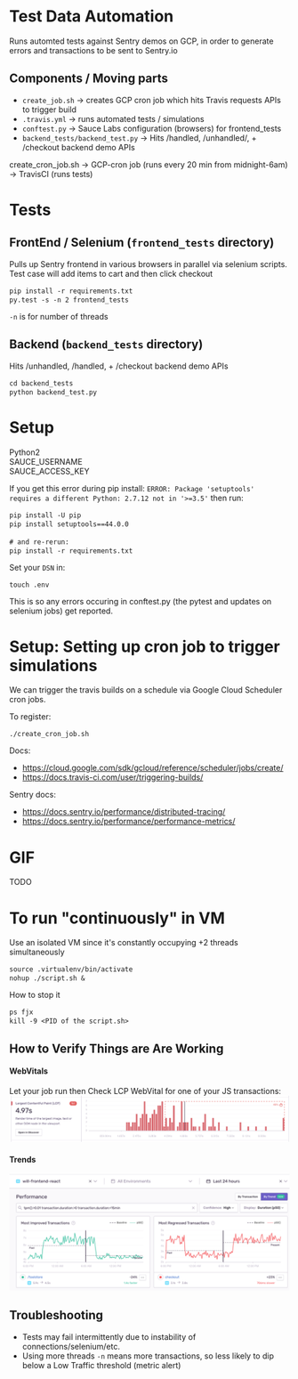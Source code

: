 # Test Data Automation
Runs automted tests against Sentry demos on GCP, in order to generate errors and transactions to be sent to Sentry.io

## Components / Moving parts
- `create_job.sh` -> creates GCP cron job which hits Travis requests APIs to trigger build
- `.travis.yml` -> runs automated tests / simulations
- `conftest.py` -> Sauce Labs configuration (browsers) for frontend_tests
- `backend_tests/backend_test.py` -> Hits /handled, /unhandled/, + /checkout backend demo APIs

create_cron_job.sh -> GCP-cron job (runs every 20 min from midnight-6am) -> TravisCI (runs tests)

# Tests

## FrontEnd / Selenium (`frontend_tests` directory)
Pulls up Sentry frontend in various browsers in parallel via selenium scripts.
Test case will add items to cart and then click checkout

```
pip install -r requirements.txt
py.test -s -n 2 frontend_tests
```

`-n` is for number of threads

## Backend (`backend_tests` directory)
Hits /unhandled, /handled, + /checkout backend demo APIs
```
cd backend_tests
python backend_test.py
```
# Setup
Python2  
SAUCE_USERNAME  
SAUCE_ACCESS_KEY

If you get this error during pip install: `ERROR: Package 'setuptools' requires a different Python: 2.7.12 not in '>=3.5'` then run:
```
pip install -U pip
pip install setuptools==44.0.0

# and re-rerun:
pip install -r requirements.txt
```

Set your `DSN` in:
```
touch .env
```
This is so any errors occuring in conftest.py (the pytest and updates on selenium jobs) get reported.

# Setup: Setting up cron job to trigger simulations

We can trigger the travis builds on a schedule via Google Cloud Scheduler cron jobs.

To register:
```
./create_cron_job.sh
```

Docs:
- https://cloud.google.com/sdk/gcloud/reference/scheduler/jobs/create/
- https://docs.travis-ci.com/user/triggering-builds/

Sentry docs:
- https://docs.sentry.io/performance/distributed-tracing/
- https://docs.sentry.io/performance/performance-metrics/

# GIF
TODO

# To run "continuously" in VM
Use an isolated VM since it's constantly occupying +2 threads simultaneously
```
source .virtualenv/bin/activate
nohup ./script.sh &
```

How to stop it
```
ps fjx
kill -9 <PID of the script.sh>
```

## How to Verify Things are Are Working
#### WebVitals
Let your job run then Check LCP WebVital for one of your JS transactions:
![LCP1](img/lcp-1.png)

#### Trends
![Trends1](img/trends-1.png)

## Troubleshooting
- Tests may fail intermittently due to instability of connections/selenium/etc. 
- Using more threads `-n` means more transactions, so less likely to dip below a Low Traffic threshold (metric alert)